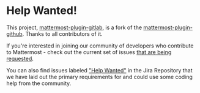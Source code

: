 # Help Wanted!

This project,  [mattermost-plugin-gitlab](https://github.com/mattermost/mattermost-plugin-gitlab),  is a fork of the [mattermost-plugin-github](https://github.com/mattermost/mattermost-plugin-github). Thanks to all contributors of it.

If you're interested in joining our community of developers who contribute to Mattermost - check out the current set of issues [that are being requested](https://github.com/mattermost/mattermost-plugin-gitlab/issues?q=is%3Aissue+is%3Aopen+label%3AEnhancement).

You can also find issues labeled ["Help Wanted"](https://github.com/mattermost/mattermost-plugin-gitlab/issues?q=is%3Aissue+is%3Aopen+label%3A%22Help+Wanted%22) in the Jira Repository that we have laid out the primary requirements for and could use some coding help from the community.
